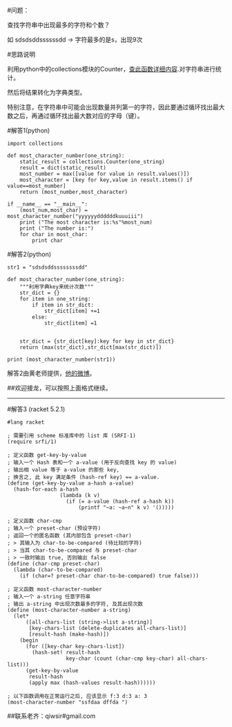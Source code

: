 #问题：

查找字符串中出现最多的字符和个数？

如 sdsdsddssssssdd -> 字符最多的是s，出现9次

#思路说明

利用python中的collections模块的Counter，[查此函数详细内容](https://docs.python.org/2/library/collections.html).对字符串进行统计。

然后将结果转化为字典类型。

特别注意，在字符串中可能会出现数量并列第一的字符，因此要通过循环找出最大数之后，再通过循环找出最大数对应的字母（键）。

#解答1(python)

    import collections

    def most_character_number(one_string):
        static_result = collections.Counter(one_string) 
        result = dict(static_result)                            
        most_number = max([value for value in result.values()])
        most_character = [key for key,value in result.items() if value==most_number]
        return (most_number,most_character)

    if __name__ == "__main__":
        (most_num,most_char) = most_character_number("yyyyyyddddddkuuuiii")
        print ("The most character is:%s"%most_num)
        print ("The number is:")
        for char in most_char:
            print char

#解答2(python)

    str1 = "sdsdsddssssssssdd"
    
    def most_character_number(one_string):
        """利用字典key来统计次数"""
        str_dict = {}
        for item in one_string:
            if item in str_dict:
                str_dict[item] +=1
            else:
                str_dict[item] =1

        
        str_dict = {str_dict[key]:key for key in str_dict}
        return (max(str_dict),str_dict[max(str_dict)])

    print (most_character_number(str1))

解答2由黄老师提供，[他的微博](http://weibo.com/qiyeminglu)。

##欢迎接龙，可以按照上面格式继续。

------

#解答3 (racket 5.2.1)

```racket
#lang racket

; 需要引用 scheme 标准库中的 list 库 (SRFI-1)
(require srfi/1)

; 定义函数 get-key-by-value
; 输入一个 Hash 表和一个 a-value (用于反向查找 key 的 value)
; 输出相 value 等于 a-value 的那些 key,
; 换言之, 此 key 满足条件 (hash-ref key) == a-value.
(define (get-key-by-value a-hash a-value)
  (hash-for-each a-hash
                 (lambda (k v)
                   (if (= a-value (hash-ref a-hash k))
                       (printf "~a: ~a~n" k v) '()))))

; 定义函数 char-cmp
; 输入一个 preset-char (预设字符)
; 返回一个的匿名函数 (其内部包含 preset-char)
; > 其输入为 char-to-be-compared (待比较的字符)
; > 当其 char-to-be-compared 与 preset-char 
; > 一致时输出 true, 否则输出 false
(define (char-cmp preset-char)
  (lambda (char-to-be-compared)
    (if (char=? preset-char char-to-be-compared) true false)))

; 定义函数 most-character-number
; 输入一个 a-string 任意字符串
; 输出 a-string 中出现次数最多的字符, 及其出现次数
(define (most-character-number a-string)
  (let*
      ([all-chars-list (string->list a-string)]
       [key-chars-list (delete-duplicates all-chars-list)]
       [result-hash (make-hash)])
    (begin
      (for ([key-char key-chars-list])
        (hash-set! result-hash
                   key-char (count (char-cmp key-char) all-chars-list)))
      (get-key-by-value 
       result-hash 
       (apply max (hash-values result-hash))))))

; 以下函数调用在正常运行之后, 应该显示 f:3 d:3 a: 3
(most-character-number "ssfdaa dffda ")
```

##联系老齐：qiwsir#gmail.com
